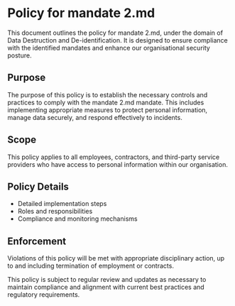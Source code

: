 # Policy for mandate 2.md

This document outlines the policy for mandate 2.md, under the domain of Data Destruction and De-identification. It is designed to ensure compliance with the identified mandates and enhance our organisational security posture.

## Purpose

The purpose of this policy is to establish the necessary controls and practices to comply with the mandate 2.md mandate. This includes implementing appropriate measures to protect personal information, manage data securely, and respond effectively to incidents.

## Scope

This policy applies to all employees, contractors, and third-party service providers who have access to personal information within our organisation.

## Policy Details

- Detailed implementation steps
- Roles and responsibilities
- Compliance and monitoring mechanisms

## Enforcement

Violations of this policy will be met with appropriate disciplinary action, up to and including termination of employment or contracts.

This policy is subject to regular review and updates as necessary to maintain compliance and alignment with current best practices and regulatory requirements.
